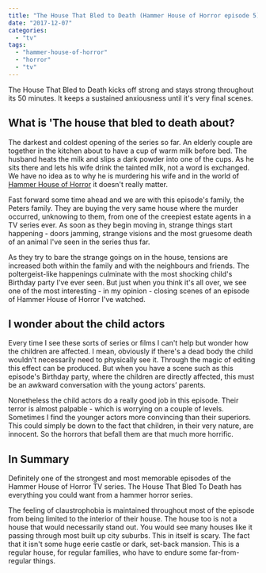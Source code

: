 ```yaml
---
title: "The House That Bled to Death (Hammer House of Horror episode 5)"
date: "2017-12-07"
categories: 
  - "tv"
tags: 
  - "hammer-house-of-horror"
  - "horror"
  - "tv"
---
```


The House That Bled to Death kicks off strong and stays strong throughout its 50 minutes. It keeps a sustained anxiousness until it's very final scenes.

## What is 'The house that bled to death about?

The darkest and coldest opening of the series so far. An elderly couple are together in the kitchen about to have a cup of warm milk before bed. The husband heats the milk and slips a dark powder into one of the cups. As he sits there and lets his wife drink the tainted milk, not a word is exchanged. We have no idea as to why he is murdering his wife and in the world of [Hammer House of Horror](https://davidpeach.co.uk/tag/hammer-house-of-horror/) it doesn't really matter.

Fast forward some time ahead and we are with this episode's family, the Peters family. They are buying the very same house where the murder occurred, unknowing to them, from one of the creepiest estate agents in a TV series ever. As soon as they begin moving in, strange things start happening - doors jamming, strange visions and the most gruesome death of an animal I've seen in the series thus far.

As they try to bare the strange goings on in the house, tensions are increased both within the family and with the neighbours and friends. The poltergeist-like happenings culminate with the most shocking child's Birthday party I've ever seen. But just when you think it's all over, we see one of the most interesting - in my opinion - closing scenes of an episode of Hammer House of Horror I've watched.

## I wonder about the child actors

Every time I see these sorts of series or films I can't help but wonder how the children are affected. I mean, obviously if there's a dead body the child wouldn't necessarily need to physically see it. Through the magic of editing this effect can be produced. But when you have a scene such as this episode's Birthday party, where the children are directly affected, this must be an awkward conversation with the young actors’ parents.

Nonetheless the child actors do a really good job in this episode. Their terror is almost palpable - which is worrying on a couple of levels. Sometimes I find the younger actors more convincing than their superiors. This could simply be down to the fact that children, in their very nature, are innocent. So the horrors that befall them are that much more horrific.

## In Summary

Definitely one of the strongest and most memorable episodes of the Hammer House of Horror TV series. The House That Bled To Death has everything you could want from a hammer horror series.

The feeling of claustrophobia is maintained throughout most of the episode from being limited to the interior of their house. The house too is not a house that would necessarily stand out. You would see many houses like it passing through most built up city suburbs. This in itself is scary. The fact that it isn't some huge eerie castle or dark, set-back mansion. This is a regular house, for regular families, who have to endure some far-from-regular things.
